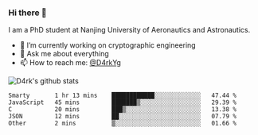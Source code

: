 ### Hi there 👋

I am a PhD student at Nanjing University of Aeronautics and Astronautics.

- 🔭 I’m currently working on cryptographic engineering
- 💬 Ask me about everything
- 📫 How to reach me: [@D4rkYg](https://twitter.com/D4rkYg)

![D4rk's github stats](https://github-readme-stats.vercel.app/api?username=dd4rk&show_icons=true&title_color=fff&icon_color=79ff97&text_color=9f9f9f&bg_color=151515)

<!--START_SECTION:waka-->
```text
Smarty       1 hr 13 mins    ████████████░░░░░░░░░░░░░   47.44 % 
JavaScript   45 mins         ███████▒░░░░░░░░░░░░░░░░░   29.39 % 
C            20 mins         ███▒░░░░░░░░░░░░░░░░░░░░░   13.38 % 
JSON         12 mins         ██░░░░░░░░░░░░░░░░░░░░░░░   07.79 % 
Other        2 mins          ▒░░░░░░░░░░░░░░░░░░░░░░░░   01.66 % 
```
<!--END_SECTION:waka-->

